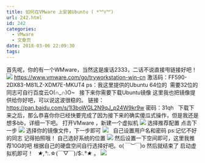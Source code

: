 ```yaml
---
title: 如何在VMware 上安装Ubuntu ( *︾▽︾)
url: 242.html
id: 242
categories:
  - VMware
  - 文章页
date: 2018-03-06 22:09:30
tags:
---
```


首先呢，你的有一个WMware，当然这是废话2333，二话不说直接甩链接好吧！![](http://47.100.4.8/wp-content/uploads/2018/03/QQ图片20180306215558.png) https://www.vmware.com/go/tryworkstation-win-cn 激活码：FF590-2DX83-M81LZ-XDM7E-MKUT4 ps：我这里提供的Ubuntu 64位的  需要32位的同志可自行百度云O(∩_∩)O~   接下来你需要下载Ubuntu镜像 这里我也把镜像提供给你好吧，可以说这波很稳的。 链接：https://pan.baidu.com/s/1l3boWGL2N9qJ_p24W9kr9w 密码：31qh   下载下来之后，那么恭喜你你已经快要完成了因为接下来的确实傻瓜式操作，但是我还是想多bb，详细一下吧。 打开VMware ，新建一个虚拟机 ![](http://47.100.4.8/wp-content/uploads/2018/03/QQ图片20180306215933-300x46.png) 选择推荐配置 点击下一步 ![](http://47.100.4.8/wp-content/uploads/2018/03/QQ图片20180306220019-300x256.png) 选择你的镜像文件，下一步即可 ![](http://47.100.4.8/wp-content/uploads/2018/03/QQ图片20180306220159-300x256.png)   自己设置用户名和密码 ps:记忆不好的同志 记得拍照哦！ 自己选好系统的位置 ![](http://47.100.4.8/wp-content/uploads/2018/03/QQ图片20180306220619-300x256.png) 然后设置一下空间即可，这里我推荐10G的吧 根据自己的硬盘空间自行选择好吧。o(*￣︶￣*)o 然后就结束了 启动虚拟机即可！   *★,°*:.☆(￣▽￣)/$:*.°★* 。 ![](http://47.100.4.8/wp-content/uploads/2018/03/cf9d97014a90f603e6675c3f3012b31bb151ed97-300x300.jpg)